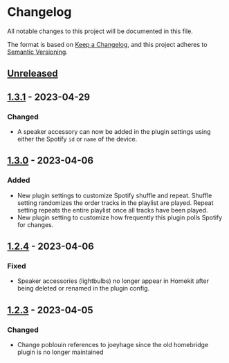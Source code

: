 # Changelog

All notable changes to this project will be documented in this file.

The format is based on [Keep a Changelog](https://keepachangelog.com/en/1.1.0/),
and this project adheres to [Semantic Versioning](https://semver.org/spec/v2.0.0.html).

## [Unreleased]

## [1.3.1] - 2023-04-29

### Changed

- A speaker accessory can now be added in the plugin settings using either the Spotify `id` or `name` of the device.

## [1.3.0] - 2023-04-06

### Added

- New plugin settings to customize Spotify shuffle and repeat. Shuffle setting randomizes the order tracks in the playlist are played. Repeat setting repeats the entire playlist once all tracks have been played.
- New plugin setting to customize how frequently this plugin polls Spotify for changes.

## [1.2.4] - 2023-04-06

### Fixed

- Speaker accessories (lightbulbs) no longer appear in Homekit after being deleted or renamed in the plugin config.

## [1.2.3] - 2023-04-05

### Changed

- Change poblouin references to joeyhage since the old homebridge plugin is no longer maintained

[unreleased]: https://github.com/joeyhage/homebridge-spotify-speaker/compare/v1.3.1...HEAD
[1.3.1]: https://github.com/joeyhage/homebridge-spotify-speaker/compare/v1.3.0...v1.3.1
[1.3.0]: https://github.com/joeyhage/homebridge-spotify-speaker/compare/v1.2.4...v1.3.0
[1.2.4]: https://github.com/joeyhage/homebridge-spotify-speaker/compare/v1.2.3...v1.2.4
[1.2.3]: https://github.com/joeyhage/homebridge-spotify-speaker/compare/1.2.2...v1.2.3
[1.2.2]: https://github.com/joeyhage/homebridge-spotify-speaker/releases/tag/1.2.2
